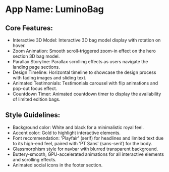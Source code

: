 # **App Name**: LuminoBag

## Core Features:

- Interactive 3D Model: Interactive 3D bag model display with rotation on hover.
- Zoom Animation: Smooth scroll-triggered zoom-in effect on the hero section 3D bag model.
- Parallax Storyline: Parallax scrolling effects as users navigate the landing page sections.
- Design Timeline: Horizontal timeline to showcase the design process with fading images and sliding text.
- Animated Testimonials: Testimonials carousel with flip animations and pop-out focus effect.
- Countdown Timer: Animated countdown timer to display the availability of limited edition bags.

## Style Guidelines:

- Background color: White and black for a minimalistic royal feel.
- Accent color: Gold to highlight interactive elements.
- Font recommendation: 'Playfair' (serif) for headlines and limited text due to its high-end feel, paired with 'PT Sans' (sans-serif) for the body.
- Glassmorphism style for navbar with blurred transparent background.
- Buttery-smooth, GPU-accelerated animations for all interactive elements and scrolling effects.
- Animated social icons in the footer section.